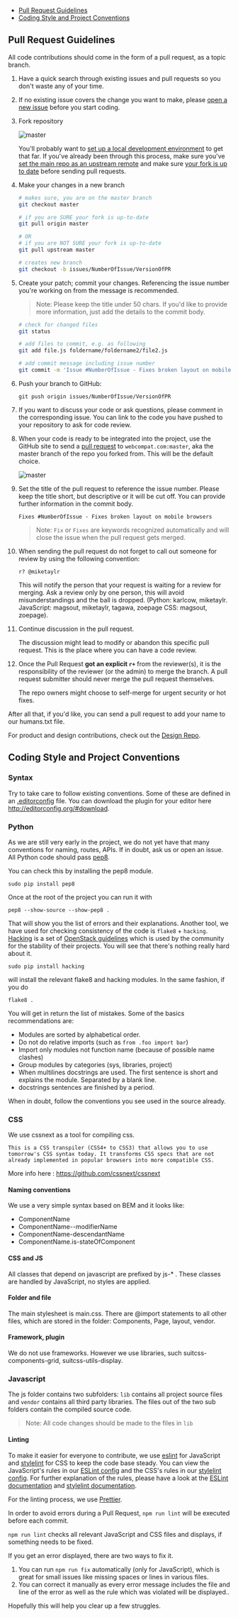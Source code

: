 * [Pull Request Guidelines](#pull-request-guidelines)
* [Coding Style and Project Conventions](#coding-style-and-project-conventions)

## Pull Request Guidelines

All code contributions should come in the form of a pull request, as a topic branch.

1. Have a quick search through existing issues and pull requests so you don't waste any of your time.

2. If no existing issue covers the change you want to make, please [open a new issue](https://github.com/webcompat/webcompat.com/issues/new) before you start coding.

3. Fork repository

    ![master](http://f.cl.ly/items/1E3f0A0I2A2b3T2L2I2c/forked.png)

    You'll probably want to [set up a local development environment](#working-environment-setup) to get that far. If you've already been through this process, make sure you've [set the main repo as an upstream remote](https://help.github.com/articles/configuring-a-remote-for-a-fork/) and make sure [your fork is up to date](https://help.github.com/articles/syncing-a-fork/) before sending pull requests.

4. Make your changes in a new branch

    ```bash
    # makes sure, you are on the master branch
    git checkout master

    # if you are SURE your fork is up-to-date
    git pull origin master

    # OR
    # if you are NOT SURE your fork is up-to-date
    git pull upstream master  

    # creates new branch
    git checkout -b issues/NumberOfIssue/VersionOfPR  
    ```

5. Create your patch; commit your changes. Referencing the issue number you're working on from the message is recommended.

    > Note: Please keep the title under 50 chars. If you'd like to provide more information, just add the details to the commit body.

    ```bash
    # check for changed files
    git status

    # add files to commit, e.g. as following
    git add file.js foldername/foldername2/file2.js

    # add commit message including issue number
    git commit -m 'Issue #NumberOfIssue - Fixes broken layout on mobile browsers'    
    ```

6. Push your branch to GitHub:

    `git push origin issues/NumberOfIssue/VersionOfPR`

7. If you want to discuss your code or ask questions, please comment in the corresponding issue. You can link to the code you have pushed to your repository to ask for code review.

8. When your code is ready to be integrated into the project, use the GitHub site to send a [pull request](https://help.github.com/articles/creating-a-pull-request) to `webcompat.com:master`, aka the master branch of the repo you forked from. This will be the default choice.

    ![master](https://cldup.com/YVlLDGItPf-3000x3000.png)

9. Set the title of the pull request to reference the issue number. Please keep the title short, but descriptive or it will be cut off. You can provide further information in the commit body.

    `Fixes #NumberOfIssue - Fixes broken layout on mobile browsers`
    > Note: `Fix` or `Fixes` are keywords recognized automatically and will close the issue when the pull request gets merged.

10. When sending the pull request do not forget to call out someone for review by using the following convention:

    `r? @miketaylr`

    This will notify the person that your request is waiting for a review for merging. Ask a review only by one person, this will avoid misunderstandings and the ball is dropped. (Python: karlcow, miketaylr. JavaScript: magsout, miketaylr, tagawa, zoepage CSS: magsout, zoepage).

11. Continue discussion in the pull request.

    The discussion might lead to modify or abandon this specific pull request. This is the place where you can have a code review.

12. Once the Pull Request **got an explicit `r+`** from the reviewer(s), it is the responsibility of the reviewer (or the admin) to merge the branch. A pull request submitter should never merge the pull request themselves.

    The repo owners might choose to self-merge for urgent security or hot fixes.


After all that, if you'd like, you can send a pull request to add your name to our humans.txt file.

For product and design contributions, check out the [Design Repo](https://github.com/webcompat/design).

## Coding Style and Project Conventions

### Syntax

 Try to take care to follow existing conventions. Some of these are defined in an [.editorconfig](https://github.com/webcompat/webcompat.com/blob/master/.editorconfig) file. You can download the plugin for your editor here http://editorconfig.org/#download.

### Python
As we are still very early in the project, we do not yet have that many conventions for naming, routes, APIs. If in doubt, ask us or open an issue.  All Python code should pass [pep8](http://pep8.readthedocs.org/en/1.4.6/intro.html).

You can check this by installing the pep8 module.

    sudo pip install pep8

Once at the root of the project you can run it with

    pep8 --show-source --show-pep8 .

That will show you the list of errors and their explanations. Another tool, we have used for checking consistency of the code is `flake8` + `hacking`. [Hacking](https://github.com/openstack-dev/hacking) is a set of [OpenStack guidelines](http://docs.openstack.org/developer/hacking/) which is used by the community for the stability of their projects. You will see that there's nothing really hard about it.

    sudo pip install hacking

will install the relevant flake8 and hacking modules. In the same fashion, if you do

    flake8 .

You will get in return the list of mistakes. Some of the basics recommendations are:

* Modules are sorted by alphabetical order.
* Do not do relative imports (such as `from .foo import bar`)
* Import only modules not function name (because of possible name clashes)
* Group modules by categories (sys, libraries, project)
* When multilines docstrings are used. The first sentence is short and explains the module. Separated by a blank line.
* docstrings sentences are finished by a period.

When in doubt, follow the conventions you see used in the source already.

### CSS
We use cssnext as a tool for compiling css.

```
This is a CSS transpiler (CSS4+ to CSS3) that allows you to use tomorrow's CSS syntax today. It transforms CSS specs that are not already implemented in popular browsers into more compatible CSS.
```
More info here : https://github.com/cssnext/cssnext

#### Naming conventions

 We use a very simple syntax based on BEM and it looks like:
  - ComponentName
  - ComponentName--modifierName
  - ComponentName-descendantName
  - ComponentName.is-stateOfComponent

#### CSS and JS
All classes that depend on javascript are prefixed by js-* . These classes are handled by JavaScript, no styles are applied.

#### Folder and file
The main stylesheet is main.css. There are @import statements to all other files, which are stored in the folder: Components, Page, layout, vendor.

#### Framework, plugin
We do not use frameworks. However we use libraries, such suitcss-components-grid, suitcss-utils-display.

### Javascript

The js folder contains two subfolders: `lib` contains all project source files and `vendor` contains all third party libraries. The files out of the two sub folders contain the compiled source code.

> Note: All code changes should be made to the files in `lib`

#### Linting

To make it easier for everyone to contribute, we use [eslint](http://eslint.org/) for JavaScript and [stylelint](https://stylelint.io/) for CSS to keep the code base steady. You can view the JavaScript's rules in our [ESLint config](https://github.com/webcompat/webcompat.com/blob/master/.eslintrc#L34) and the CSS's rules in our [stylelint config](https://github.com/webcompat/webcompat.com/blob/master/.stylelintrc#L3). For further explanation of the rules, please have a look at the [ESLint documentation](http://eslint.org/docs/rules/) and [stylelint documentation](https://stylelint.io/user-guide/rules/).

For the linting process, we use [Prettier](http://jlongster.com/A-Prettier-Formatter).

In order to avoid errors during a Pull Request, `npm run lint` will be executed before each commit.

`npm run lint` checks all relevant JavaScript and CSS files and displays, if something needs to be fixed.

If you get an error displayed, there are two ways to fix it.
1. You can run `npm run fix` automatically (only for JavaScript), which is great for small issues like missing spaces or lines in various files.
2. You can correct it manually as every error message includes the file and line of the error as well as the rule which was violated will be displayed..

Hopefully this will help you clear up a few struggles.
